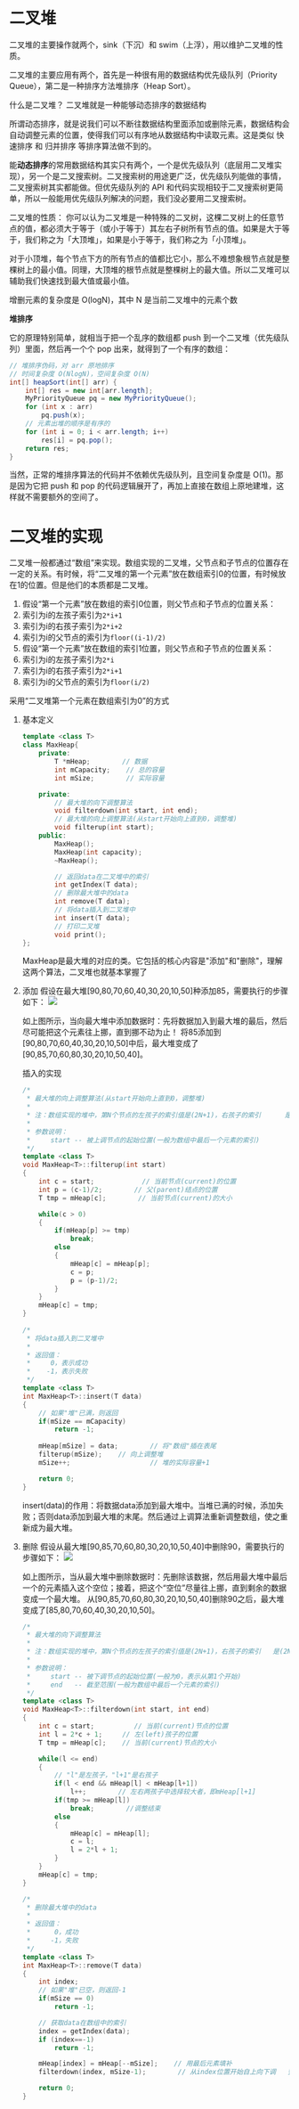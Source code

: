 # 二叉堆
二叉堆的主要操作就两个，sink（下沉）和 swim（上浮），用以维护二叉堆的性质。

二叉堆的主要应用有两个，首先是一种很有用的数据结构优先级队列（Priority Queue），第二是一种排序方法堆排序（Heap Sort）。

什么是二叉堆？
二叉堆就是一种能够动态排序的数据结构

所谓动态排序，就是说我们可以不断往数据结构里面添加或删除元素，数据结构会自动调整元素的位置，使得我们可以有序地从数据结构中读取元素。这是类似 快速排序 和 归并排序 等排序算法做不到的。

能**动态排序**的常用数据结构其实只有两个，一个是优先级队列（底层用二叉堆实现），另一个是二叉搜索树。二叉搜索树的用途更广泛，优先级队列能做的事情，二叉搜索树其实都能做。但优先级队列的 API 和代码实现相较于二叉搜索树更简单，所以一般能用优先级队列解决的问题，我们没必要用二叉搜索树。

二叉堆的性质：
你可以认为二叉堆是一种特殊的二叉树，这棵二叉树上的任意节点的值，都必须大于等于（或小于等于）其左右子树所有节点的值。如果是大于等于，我们称之为「大顶堆」，如果是小于等于，我们称之为「小顶堆」。

对于小顶堆，每个节点下方的所有节点的值都比它小，那么不难想象根节点就是整棵树上的最小值。同理，大顶堆的根节点就是整棵树上的最大值。所以二叉堆可以辅助我们快速找到最大值或最小值。

增删元素的复杂度是 O(logN)，其中 N 是当前二叉堆中的元素个数

**堆排序**

它的原理特别简单，就相当于把一个乱序的数组都 push 到一个二叉堆（优先级队列）里面，然后再一个个 pop 出来，就得到了一个有序的数组：
```java
// 堆排序伪码，对 arr 原地排序
// 时间复杂度 O(NlogN)，空间复杂度 O(N)
int[] heapSort(int[] arr) {
    int[] res = new int[arr.length];
    MyPriorityQueue pq = new MyPriorityQueue();
    for (int x : arr)
        pq.push(x);
    // 元素出堆的顺序是有序的
    for (int i = 0; i < arr.length; i++)
        res[i] = pq.pop();
    return res;
}
```
当然，正常的堆排序算法的代码并不依赖优先级队列，且空间复杂度是 O(1)。那是因为它把 push 和 pop 的代码逻辑展开了，再加上直接在数组上原地建堆，这样就不需要额外的空间了。



# 二叉堆的实现
二叉堆一般都通过“数组”来实现。数组实现的二叉堆，父节点和子节点的位置存在一定的关系。有时候，将“二叉堆的第一个元素”放在数组索引0的位置，有时候放在1的位置。但是他们的本质都是二叉堆。
1. 假设“第一个元素”放在数组的索引0位置，则父节点和子节点的位置关系：
  1. 索引为i的左孩子索引为`2*i+1`
  2. 索引为i的右孩子索引为`2*i+2`
  3. 索引为i的父节点的索引为`floor((i-1)/2)`
2. 假设“第一个元素”放在数组的索引1位置，则父节点和子节点的位置关系：
  1. 索引为i的左孩子索引为`2*i`
  2. 索引为i的右孩子索引为`2*i+1`
  3. 索引为i的父节点的索引为`floor(i/2)`

采用“二叉堆第一个元素在数组索引为0”的方式

1. 基本定义
   ```cpp
   template <class T>
   class MaxHeap{
       private:
           T *mHeap;        // 数据
           int mCapacity;    // 总的容量
           int mSize;        // 实际容量
   
       private:
           // 最大堆的向下调整算法
           void filterdown(int start, int end);
           // 最大堆的向上调整算法(从start开始向上直到0，调整堆)
           void filterup(int start);
       public:
           MaxHeap();
           MaxHeap(int capacity);
           ~MaxHeap();
   
           // 返回data在二叉堆中的索引
           int getIndex(T data);
           // 删除最大堆中的data
           int remove(T data);
           // 将data插入到二叉堆中
           int insert(T data);
           // 打印二叉堆
           void print();
   };
   ```
   MaxHeap是最大堆的对应的类。它包括的核心内容是"添加"和"删除"，理解这两个算法，二叉堆也就基本掌握了
2. 添加
   假设在最大堆[90,80,70,60,40,30,20,10,50]种添加85，需要执行的步骤如下：
   ![](https://images0.cnblogs.com/i/497634/201403/182345301461858.jpg)

   如上图所示，当向最大堆中添加数据时：先将数据加入到最大堆的最后，然后尽可能把这个元素往上挪，直到挪不动为止！
   将85添加到[90,80,70,60,40,30,20,10,50]中后，最大堆变成了[90,85,70,60,80,30,20,10,50,40]。

   插入的实现
   ```cpp
   /*
    * 最大堆的向上调整算法(从start开始向上直到0，调整堆)
    *
    * 注：数组实现的堆中，第N个节点的左孩子的索引值是(2N+1)，右孩子的索引      是(2N+2)。
    *
    * 参数说明：
    *     start -- 被上调节点的起始位置(一般为数组中最后一个元素的索引)
    */
   template <class T>
   void MaxHeap<T>::filterup(int start)
   {
       int c = start;            // 当前节点(current)的位置
       int p = (c-1)/2;        // 父(parent)结点的位置 
       T tmp = mHeap[c];        // 当前节点(current)的大小
   
       while(c > 0)
       {
           if(mHeap[p] >= tmp)
               break;
           else
           {
               mHeap[c] = mHeap[p];
               c = p;
               p = (p-1)/2;   
           }       
       }
       mHeap[c] = tmp;
   }
     
   /* 
    * 将data插入到二叉堆中
    *
    * 返回值：
    *     0，表示成功
    *    -1，表示失败
    */
   template <class T>
   int MaxHeap<T>::insert(T data)
   {
       // 如果"堆"已满，则返回
       if(mSize == mCapacity)
           return -1;
    
       mHeap[mSize] = data;        // 将"数组"插在表尾
       filterup(mSize);    // 向上调整堆
       mSize++;                    // 堆的实际容量+1
   
       return 0;
   }
   ```
   insert(data)的作用：将数据data添加到最大堆中。当堆已满的时候，添加失败；否则data添加到最大堆的末尾。然后通过上调算法重新调整数组，使之重新成为最大堆。
3. 删除
   假设从最大堆[90,85,70,60,80,30,20,10,50,40]中删除90，需要执行的步骤如下：
   ![](https://images0.cnblogs.com/i/497634/201403/182348387716132.jpg)
   
   如上图所示，当从最大堆中删除数据时：先删除该数据，然后用最大堆中最后一个的元素插入这个空位；接着，把这个“空位”尽量往上挪，直到剩余的数据变成一个最大堆。
   从[90,85,70,60,80,30,20,10,50,40]删除90之后，最大堆变成了[85,80,70,60,40,30,20,10,50]。

   ```cpp
   /* 
    * 最大堆的向下调整算法
    *
    * 注：数组实现的堆中，第N个节点的左孩子的索引值是(2N+1)，右孩子的索引   是(2N+2)。
    *
    * 参数说明：
    *     start -- 被下调节点的起始位置(一般为0，表示从第1个开始)
    *     end   -- 截至范围(一般为数组中最后一个元素的索引)
    */
   template <class T>
   void MaxHeap<T>::filterdown(int start, int end)
   {
       int c = start;          // 当前(current)节点的位置
       int l = 2*c + 1;     // 左(left)孩子的位置
       T tmp = mHeap[c];    // 当前(current)节点的大小
   
       while(l <= end)
       {
           // "l"是左孩子，"l+1"是右孩子
           if(l < end && mHeap[l] < mHeap[l+1])
               l++;        // 左右两孩子中选择较大者，即mHeap[l+1]
           if(tmp >= mHeap[l])
               break;        //调整结束
           else
           {
               mHeap[c] = mHeap[l];
               c = l;
               l = 2*l + 1;   
           }       
       }   
       mHeap[c] = tmp;
   }
   
   /*
    * 删除最大堆中的data
    *
    * 返回值：
    *      0，成功
    *     -1，失败
    */
   template <class T>
   int MaxHeap<T>::remove(T data)
   {
       int index;
       // 如果"堆"已空，则返回-1
       if(mSize == 0)
           return -1;
   
       // 获取data在数组中的索引
       index = getIndex(data); 
       if (index==-1)
           return -1;
   
       mHeap[index] = mHeap[--mSize];    // 用最后元素填补
       filterdown(index, mSize-1);        // 从index位置开始自上向下调   整为最大堆
   
       return 0;
   }
   ```








